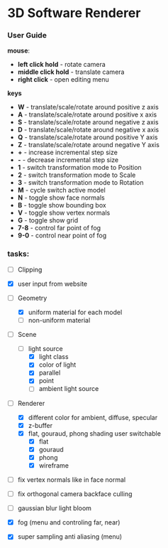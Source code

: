 # 3D Software Renderer

### User Guide

**mouse**:

* **left click hold** - rotate camera
* **middle click hold** - translate camera
* **right click** - open editing menu

**keys**

* **W** - translate/scale/rotate around positive z axis
* **A** - translate/scale/rotate around positive x axis
* **S** - translate/scale/rotate around negative z axis
* **D** - translate/scale/rotate around negative x axis
* **Q** - translate/scale/rotate around positive Y axis
* **Z** - translate/scale/rotate around negative Y axis
* **+** - increase incremental step size
* **-** - decrease incremental step size
* **1** - switch transformation mode to Position
* **2** - switch transformation mode to Scale
* **3** - switch transformation mode to Rotation
* **M** - cycle switch active model
* **N** - toggle show face normals
* **B** - toggle show bounding box
* **V** - toggle show vertex normals
* **G** - toggle show grid
* **7-8** - control far point of fog
* **9-0** - control near point of fog

### tasks:

- [ ] Clipping
- [x] user input from website
- [ ] Geometry
  - [x] uniform material for each model
  - [ ] non-uniform material
- [ ] Scene
  - [ ] light source
    - [x] light class
    - [x] color of light
    - [x] parallel
    - [x] point
    - [ ] ambient light source
- [ ] Renderer
  - [x] different color for ambient, diffuse, specular
  - [x] z-buffer
  - [x] flat, gouraud, phong shading user switchable
    - [x] flat
    - [x] gouraud
    - [x] phong
    - [x] wireframe
- [ ] fix vertex normals like in face normal
- [ ] fix orthogonal camera backface culling
- [ ] gaussian blur light bloom
- [x] fog (menu and controling far, near)
- [x] super sampling anti aliasing (menu)

